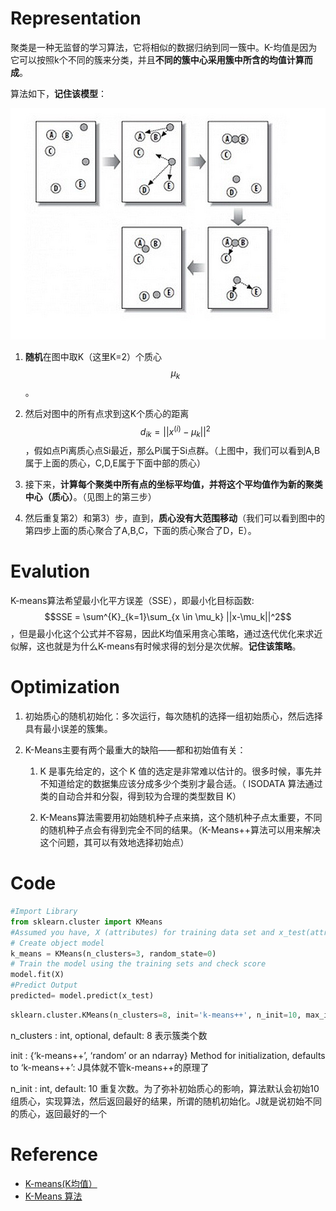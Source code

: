 # Representation

聚类是一种无监督的学习算法，它将相似的数据归纳到同一簇中。K-均值是因为它可以按照k个不同的簇来分类，并且**不同的簇中心采用簇中所含的均值计算而成**。

算法如下，**记住该模型**：

![](/assets/K-Means.jpg)

1. **随机**在图中取K（这里K=2）个质心$$\mu_k$$。

2. 然后对图中的所有点求到这K个质心的距离$$d_{ik} = ||x^{(i)}-\mu_k||^2$$，假如点Pi离质心点Si最近，那么Pi属于Si点群。（上图中，我们可以看到A,B属于上面的质心，C,D,E属于下面中部的质心）

3. 接下来，**计算每个聚类中所有点的坐标平均值，并将这个平均值作为新的聚类中心（质心）**。（见图上的第三步）

4. 然后重复第2）和第3）步，直到，**质心没有大范围移动**（我们可以看到图中的第四步上面的质心聚合了A,B,C，下面的质心聚合了D，E）。

# Evalution

K-means算法希望最小化平方误差（SSE），即最小化目标函数: $$SSE = \sum^{K}_{k=1}\sum_{x \in \mu_k} ||x-\mu_k||^2$$，但是最小化这个公式并不容易，因此K均值采用贪心策略，通过迭代优化来求近似解，这也就是为什么K-means有时候求得的划分是次优解。**记住该策略**。

# Optimization

1. 初始质心的随机初始化：多次运行，每次随机的选择一组初始质心，然后选择具有最小误差的簇集。

2. K-Means主要有两个最重大的缺陷——都和初始值有关：

    1. K 是事先给定的，这个 K 值的选定是非常难以估计的。很多时候，事先并不知道给定的数据集应该分成多少个类别才最合适。（ ISODATA 算法通过类的自动合并和分裂，得到较为合理的类型数目 K）

    2. K-Means算法需要用初始随机种子点来搞，这个随机种子点太重要，不同的随机种子点会有得到完全不同的结果。（K-Means++算法可以用来解决这个问题，其可以有效地选择初始点）

# Code
```python
#Import Library
from sklearn.cluster import KMeans
#Assumed you have, X (attributes) for training data set and x_test(attributes) of test_dataset
# Create object model
k_means = KMeans(n_clusters=3, random_state=0)
# Train the model using the training sets and check score
model.fit(X)
#Predict Output
predicted= model.predict(x_test)
```
```python
sklearn.cluster.KMeans(n_clusters=8, init='k-means++', n_init=10, max_iter=300, tol=0.0001, precompute_distances='auto', verbose=0, random_state=None, copy_x=True, n_jobs=1, algorithm='auto')
```
n_clusters : int, optional, default: 8 表示簇类个数

init : {‘k-means++’, ‘random’ or an ndarray}
Method for initialization, defaults to ‘k-means++’: J具体就不管k-means++的原理了

n_init : int, default: 10 重复次数。为了弥补初始质心的影响，算法默认会初始10组质心，实现算法，然后返回最好的结果，所谓的随机初始化。J就是说初始不同的质心，返回最好的一个

# Reference
- [ K-means(K均值）](http://blog.csdn.net/u012328159/article/details/51377896)
- [K-Means 算法](http://coolshell.cn/articles/7779.html)
